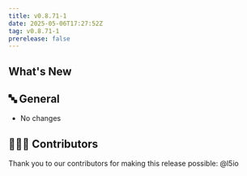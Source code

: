 ```yaml
---
title: v0.8.71-1
date: 2025-05-06T17:27:52Z
tag: v0.8.71-1
prerelease: false
---
```


## What's New
## 🔤 General
* No changes

## 👨🏽‍💻 Contributors

Thank you to our contributors for making this release possible:
@l5io
